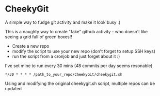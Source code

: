 # CheekyGit
A simple way to fudge git activity and make it look busy :)

This is a naughty way to create "fake" github activity - who doesn't like seeing a grid full of green boxes!! 

- Create a new repo
- modify the script to use your new repo (don't forget to setup SSH keys)
- run the script from a cronjob and just forget about it :) 

I've set mine to run every 30 mins (48 commits per day seems resonable)

```
*/30 * * * * /path_to_your_repo/CheekyGit/cheekygit.sh
```

Using and modifying the original cheekygit.sh script, multiple repos can be updated 
